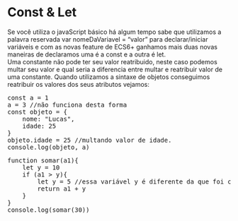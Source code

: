 <h1> Const & Let </h1>

<p>
Se você utiliza o javaScript básico há algum tempo sabe que utilizamos a palavra reservada var nomeDaVariavel = “valor” para declarar/iniciar variáveis e com as novas feature de ECS6+ ganhamos mais duas novas maneiras de declaramos uma é a const e a outra é let.<br>
Uma constante não pode ter seu valor reatribuido, neste caso podemos multar seu valor e qual seria a diferencia entre multar e reatribuir valor de uma constante. Quando utilizamos a sintaxe de objetos conseguimos reatribuir os valores dos seus atributos vejamos:<br>
</p>

<div><pre>
const a = 1
a = 3 //não funciona desta forma
const objeto = { 
    nome: "Lucas",
    idade: 25
}
objeto.idade = 25 //multando valor de idade.
console.log(objeto, a)
</pre></div>

<div><pre>
function somar(a1){
    let y = 10
    if (a1 > y){
        let y = 5 //essa variável y é diferente da que foi criada anteriomente.
        return a1 + y
    }
}
console.log(somar(30))
</pre><div>